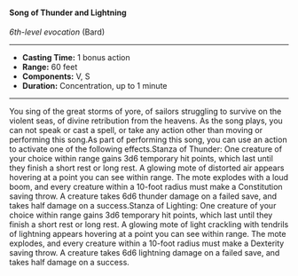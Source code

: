 #### Song of Thunder and Lightning
*6th-level evocation* (Bard)
___
- **Casting Time:** 1 bonus action
- **Range:** 60 feet
- **Components:** V, S
- **Duration:** Concentration, up to 1 minute
---
You sing of the great storms of yore, of sailors struggling to survive on the violent seas, of divine retribution from the heavens. As the song plays, you can not speak or cast a spell, or take any action other than moving or performing this song.As part of performing this song, you can use an action to activate one of the following effects.Stanza of Thunder: One creature of your choice within range gains 3d6 temporary hit points, which last until they finish a short rest or long rest. A glowing mote of distorted air appears hovering at a point you can see within range. The mote explodes with a loud boom, and every creature within a 10-foot radius must make a Constitution saving throw. A creature takes 6d6 thunder damage on a failed save, and takes half damage on a success.Stanza of Lighting: One creature of your choice within range gains 3d6 temporary hit points, which last until they finish a short rest or long rest. A glowing mote of light crackling with tendrils of lightning appears hovering at a point you can see within range. The mote explodes, and every creature within a 10-foot radius must make a Dexterity saving throw. A creature takes 6d6 lightning damage on a failed save, and takes half damage on a success.
